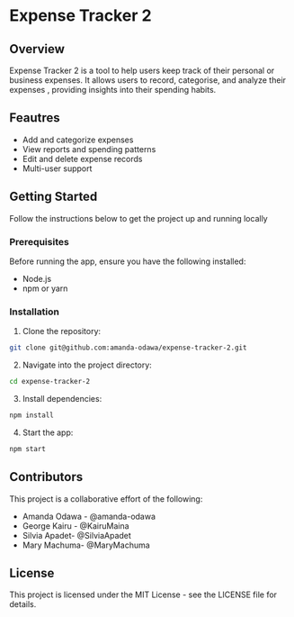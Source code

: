 # Expense Tracker 2

## Overview
Expense Tracker 2 is a tool to help users keep track of their personal or business expenses. It allows users to record, categorise, and analyze their expenses , providing insights into their spending habits.

## Feautres
- Add and categorize expenses
- View reports and spending patterns
- Edit and delete expense records
- Multi-user support

## Getting Started

Follow the instructions below to get the project up and running locally

### Prerequisites

Before running the app, ensure you have the following installed:

- Node.js 
- npm or yarn

### Installation

1. Clone the repository:
```bash
git clone git@github.com:amanda-odawa/expense-tracker-2.git
```

2. Navigate into the project directory:
```bash
cd expense-tracker-2
```

3. Install dependencies:
```bash
npm install
```

4. Start the app:
```bash
npm start
```

## Contributors

This project is a collaborative effort of the following:
- Amanda Odawa - @amanda-odawa
- George Kairu - @KairuMaina
- Silvia Apadet- @SilviaApadet
- Mary Machuma- @MaryMachuma

## License
This project is licensed under the MIT License - see the LICENSE file for details.

